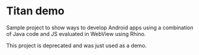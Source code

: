 # Titan demo

Sample project to show ways to develop Android apps using a combination of Java code and JS evaluated in WebView using Rhino.

This project is deprecated and was just used as a demo.

